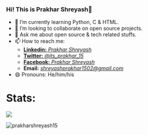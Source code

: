 ### Hi! This is Prakhar Shreyash👋
- 🌱 I’m currently learning Python, C & HTML.
- 👯 I’m looking to collaborate on open source projects.
- 💬 Ask me about open source & tech related stuffs.
- 📫 How to reach me: 
     - [**Linkedin:** *Prakhar          Shreyash*](https://www.linkedin.com/in/prakharshreyash/)   
     - [**Twitter:** *@its_prakhar_15*](https://twitter.com/its_prakhar_15) 
     - [**Facebook:** *Prakhar       Shreyash*](https://www.facebook.com/profile.php?id=100009478729107)  
     - **Email:** *shreyashprakhar1502@gmail.com*
- 😄 Pronouns: He/him/his

# Stats:
<img src="https://github-readme-stats.vercel.app/api?username=prakharshreyash15&show_icons=true&theme=radical">

<p><img align="center" src="https://github-readme-streak-stats.herokuapp.com/?user=prakharshreyash15&" alt="prakharshreyash15" /></p>
